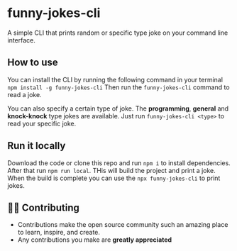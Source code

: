 # funny-jokes-cli

A simple CLI that prints random or specific type joke on your command line interface.

## How to use
You can install the CLI by running the following command in your terminal
`npm install -g funny-jokes-cli`
Then run the `funny-jokes-cli` command to read a joke.

You can also specify a certain type of joke. The **programming**, **general** and **knock-knock** type jokes are available. Just run `funny-jokes-cli <type>` to read your specific joke.

## Run it locally
Download the code or clone this repo and run `npm i` to install dependencies. After that run `npm run local`. THis will build the project and print a joke. When the build is complete you can use the `npx funny-jokes-cli` to print jokes.
## 👨‍💻 Contributing

- Contributions make the open source community such an amazing place to learn, inspire, and create.
- Any contributions you make are **greatly appreciated**